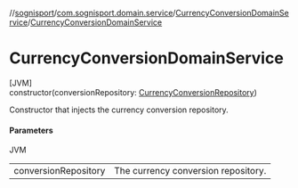 //[sognisport](../../../index.md)/[com.sognisport.domain.service](../index.md)/[CurrencyConversionDomainService](index.md)/[CurrencyConversionDomainService](-currency-conversion-domain-service.md)

# CurrencyConversionDomainService

[JVM]\
constructor(conversionRepository: [CurrencyConversionRepository](../../com.sognisport.domain.repository/-currency-conversion-repository/index.md))

Constructor that injects the currency conversion repository.

#### Parameters

JVM

| | |
|---|---|
| conversionRepository | The currency conversion repository. |
